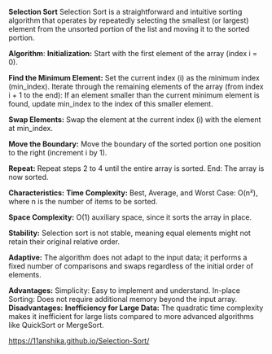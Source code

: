 

**Selection Sort**
Selection Sort is a straightforward and intuitive sorting algorithm that operates by repeatedly selecting the smallest (or largest) element from the unsorted portion of the list and moving it to the sorted portion.

__Algorithm__: 
__Initialization:__
Start with the first element of the array (index i = 0).

__Find the Minimum Element:__
Set the current index (i) as the minimum index (min_index). Iterate through the remaining elements of the array (from index i + 1 to the end): If an element smaller than the current minimum element is found, update min_index to the index of this smaller element.

__Swap Elements:__ 
Swap the element at the current index (i) with the element at min_index.

__Move the Boundary:__
Move the boundary of the sorted portion one position to the right (increment i by 1).

__Repeat:__
Repeat steps 2 to 4 until the entire array is sorted. End: The array is now sorted.

**Characteristics:**
__Time Complexity:__ Best, Average, and Worst Case: O(n²), where n is the number of items to be sorted.

__Space Complexity:__ O(1) auxiliary space, since it sorts the array in place.

__Stability:__ Selection sort is not stable, meaning equal elements might not retain their original relative order.

__Adaptive:__ The algorithm does not adapt to the input data; it performs a fixed number of comparisons and swaps regardless of the initial order of elements.

__Advantages:__
Simplicity: Easy to implement and understand.
In-place Sorting: Does not require additional memory beyond the input array.
__Disadvantages:__
__Inefficiency for Large Data:__ The quadratic time complexity makes it inefficient for large lists compared to more advanced algorithms like QuickSort or MergeSort.


https://11anshika.github.io/Selection-Sort/
